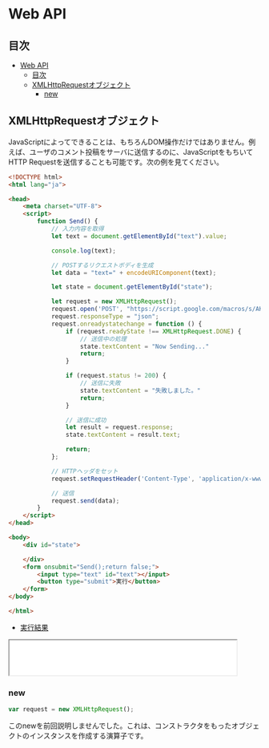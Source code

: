 # Web API

## 目次
<!-- TOC -->

- [Web API](#web-api)
    - [目次](#目次)
    - [XMLHttpRequestオブジェクト](#xmlhttprequestオブジェクト)
        - [new](#new)

<!-- /TOC -->

## XMLHttpRequestオブジェクト

JavaScriptによってできることは、もちろんDOM操作だけではありません。例えば、ユーザのコメント投稿をサーバに送信するのに、JavaScriptをもちいてHTTP Requestを送信することも可能です。次の例を見てください。

```html
<!DOCTYPE html>
<html lang="ja">

<head>
    <meta charset="UTF-8">
    <script>
        function Send() {
            // 入力内容を取得
            let text = document.getElementById("text").value;

            console.log(text);

            // POSTするリクエストボディを生成
            let data = "text=" + encodeURIComponent(text);

            let state = document.getElementById("state");

            let request = new XMLHttpRequest();
            request.open('POST', "https://script.google.com/macros/s/AKfycbyEccZlPjl7GOcdK3SXFhE4al1rwhEu6N1pmBhJPKoUCDym77g/exec");
            request.responseType = "json";
            request.onreadystatechange = function () {
                if (request.readyState !== XMLHttpRequest.DONE) {
                    // 送信中の処理
                    state.textContent = "Now Sending..."
                    return;
                }

                if (request.status != 200) {
                    // 送信に失敗
                    state.textContent = "失敗しました。"
                    return;
                }

                // 送信に成功
                let result = request.response;
                state.textContent = result.text;

                return;
            };

            // HTTPヘッダをセット
            request.setRequestHeader('Content-Type', 'application/x-www-form-urlencoded');

            // 送信
            request.send(data);
        }
    </script>
</head>

<body>
    <div id="state">

    </div>
    <form onsubmit="Send();return false;">
        <input type="text" id="text"></input>
        <button type="submit">実行</button>
    </form>
</body>

</html>
```
- <a href="html/request.html">実行結果</a>

<iframe src="html/request.html" name="sample" width="90%" height="70">
    <a href="html/request.html"></a>
</iframe>

### new

```js
var request = new XMLHttpRequest();
```

このnewを前回説明しませんでした。これは、コンストラクタをもったオブジェクトのインスタンスを作成する演算子です。

